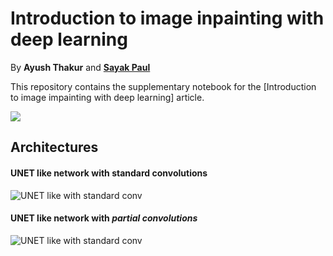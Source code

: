 # Introduction to image inpainting with deep learning

By **Ayush Thakur** and [**Sayak Paul**](http://github.com/sayakpaul)

This repository contains the supplementary notebook for the [Introduction to image impainting with deep learning] article. 

![](https://github.com/ayulockin/deepimageinpainting/blob/master/images/wandb_run.png?raw=true)


## Architectures 

#### UNET like network with standard convolutions

![UNET like with standard conv](https://github.com/ayulockin/deepimageimpainting/blob/master/images/model_unet_like.png)

#### UNET like network with _partial convolutions_

![UNET like with standard conv](https://github.com/ayulockin/deepimageimpainting/blob/master/images/model_partial_conv.png)
